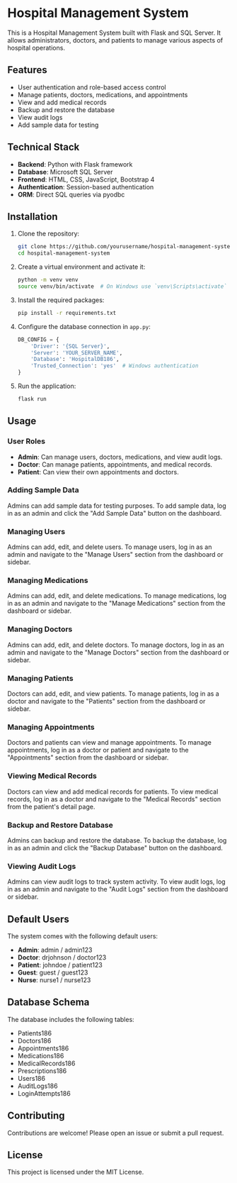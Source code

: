# Hospital Management System

This is a Hospital Management System built with Flask and SQL Server. It allows administrators, doctors, and patients to manage various aspects of hospital operations.

## Features

- User authentication and role-based access control
- Manage patients, doctors, medications, and appointments
- View and add medical records
- Backup and restore the database
- View audit logs
- Add sample data for testing

## Technical Stack

- **Backend**: Python with Flask framework
- **Database**: Microsoft SQL Server
- **Frontend**: HTML, CSS, JavaScript, Bootstrap 4
- **Authentication**: Session-based authentication
- **ORM**: Direct SQL queries via pyodbc

## Installation

1. Clone the repository:
    ```sh
    git clone https://github.com/yourusername/hospital-management-system.git
    cd hospital-management-system
    ```

2. Create a virtual environment and activate it:
    ```sh
    python -m venv venv
    source venv/bin/activate  # On Windows use `venv\Scripts\activate`
    ```

3. Install the required packages:
    ```sh
    pip install -r requirements.txt
    ```

4. Configure the database connection in `app.py`:
    ```python
    DB_CONFIG = {
        'Driver': '{SQL Server}',
        'Server': 'YOUR_SERVER_NAME',
        'Database': 'HospitalDB186',
        'Trusted_Connection': 'yes'  # Windows authentication
    }
    ```

5. Run the application:
    ```sh
    flask run
    ```

## Usage

### User Roles

- **Admin**: Can manage users, doctors, medications, and view audit logs.
- **Doctor**: Can manage patients, appointments, and medical records.
- **Patient**: Can view their own appointments and doctors.

### Adding Sample Data

Admins can add sample data for testing purposes. To add sample data, log in as an admin and click the "Add Sample Data" button on the dashboard.

### Managing Users

Admins can add, edit, and delete users. To manage users, log in as an admin and navigate to the "Manage Users" section from the dashboard or sidebar.

### Managing Medications

Admins can add, edit, and delete medications. To manage medications, log in as an admin and navigate to the "Manage Medications" section from the dashboard or sidebar.

### Managing Doctors

Admins can add, edit, and delete doctors. To manage doctors, log in as an admin and navigate to the "Manage Doctors" section from the dashboard or sidebar.

### Managing Patients

Doctors can add, edit, and view patients. To manage patients, log in as a doctor and navigate to the "Patients" section from the dashboard or sidebar.

### Managing Appointments

Doctors and patients can view and manage appointments. To manage appointments, log in as a doctor or patient and navigate to the "Appointments" section from the dashboard or sidebar.

### Viewing Medical Records

Doctors can view and add medical records for patients. To view medical records, log in as a doctor and navigate to the "Medical Records" section from the patient's detail page.

### Backup and Restore Database

Admins can backup and restore the database. To backup the database, log in as an admin and click the "Backup Database" button on the dashboard.

### Viewing Audit Logs

Admins can view audit logs to track system activity. To view audit logs, log in as an admin and navigate to the "Audit Logs" section from the dashboard or sidebar.

## Default Users

The system comes with the following default users:

- **Admin**: admin / admin123
- **Doctor**: drjohnson / doctor123
- **Patient**: johndoe / patient123
- **Guest**: guest / guest123
- **Nurse**: nurse1 / nurse123



## Database Schema

The database includes the following tables:
- Patients186
- Doctors186
- Appointments186
- Medications186
- MedicalRecords186
- Prescriptions186
- Users186
- AuditLogs186
- LoginAttempts186

## Contributing

Contributions are welcome! Please open an issue or submit a pull request.

## License

This project is licensed under the MIT License.
